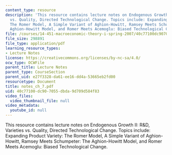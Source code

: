 ```yaml
---
content_type: resource
description: 'This resource contains lecture notes on Endogenous Growth II: R&D, Varieties
  vs. Quality, Directed Technological Change. Topics include: Expanding Product Variety:
  The Romer Model, A Simple Variant of Aghion-Howitt, Ramsey Meets Schumpeter: The
  Aghion-Howitt Model, and Romer Meets Acemoglu: Biased Technological Change.'
file: /courses/14-451-macroeconomic-theory-i-spring-2007/40c77100dc907055dbda9d709d584f83_notes_ch_7.pdf
file_size: 298891
file_type: application/pdf
learning_resource_types:
- Lecture Notes
license: https://creativecommons.org/licenses/by-nc-sa/4.0/
ocw_type: OCWFile
parent_title: Lecture Notes
parent_type: CourseSection
parent_uid: e27f3328-da61-ee16-dd4a-53665eb2fd00
resourcetype: Document
title: notes_ch_7.pdf
uid: 40c77100-dc90-7055-dbda-9d709d584f83
video_files:
  video_thumbnail_file: null
video_metadata:
  youtube_id: null
---
```

This resource contains lecture notes on Endogenous Growth II: R&D, Varieties vs. Quality, Directed Technological Change. Topics include: Expanding Product Variety: The Romer Model, A Simple Variant of Aghion-Howitt, Ramsey Meets Schumpeter: The Aghion-Howitt Model, and Romer Meets Acemoglu: Biased Technological Change.